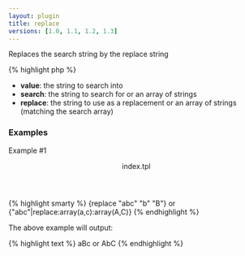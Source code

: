 ```yaml
---
layout: plugin
title: replace
versions: [1.0, 1.1, 1.2, 1.3]
---
```


Replaces the search string by the replace string
<div class="code-box">
{% highlight php %}
<?php
replace(string $value, mixed $search, mixed $replace)
{% endhighlight %}
</div>

* **value**: the string to search into
* **search**: the string to search for or an array of strings
* **replace**: the string to use as a replacement or an array of strings (matching the search array)

### Examples
Example #1
<div class="code-box">
<header>index.tpl</header>
{% highlight smarty %}
{replace "abc" "b" "B"} or {"abc"|replace:array(a,c):array(A,C)}
{% endhighlight %}
</div>

The above example will output:
<div class="code-box">
{% highlight text %}
aBc or AbC
{% endhighlight %}
</div>
